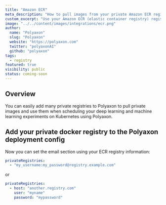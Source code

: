 ```yaml
---
title: "Amazon ECR"
meta_description: "How to pull images from your private Amazon ECR registry."
custom_excerpt: "Use your Amazon ECR (elastic container registry) registry to start your machine learning and deep learning experiments on Kubernetes on Polyaxon."
image: "../../content/images/integrations/ecr.png"
author:
  name: "Polyaxon"
  slug: "Polyaxon"
  website: "https://polyaxon.com"
  twitter: "polyaxonAI"
  github: "polyaxon"
tags: 
  - registry
featured: true
visibility: public
status: coming-soon
---
```


## Overview

You can easily add many private registries to Polyaxon to pull private images and use them when scheduling your deep learning and machine learning experiments on Kubernetes using Polyaxon.

## Add your private docker registry to the Polyaxon deployment config

Now you can set the email section using your ECR registry information:

```yaml
privateRegistries:
  - "my_username:my_password@registry.example.com"
```

or 

```yaml
privateRegistries:
  - host: "another.registry.com"
    user: "myname"
    password: "mypassword"
```
